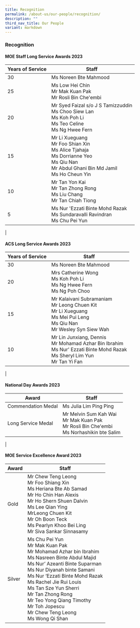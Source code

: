 ```yaml
---
title: Recognition
permalink: /about-us/our-people/recognition/
description: ""
third_nav_title: Our People
variant: markdown
---
```

### **Recognition**

#### **MOE Staff Long Service Awards 2023**

| Years of Service | Staff |
| --- | --- |
| 30 | Ms Noreen Bte Mahmood |
| 25 | Ms Low Hei Chin<br>Mr Mak Kuan Pak<br>Mr Rosli Bin Che'embi |
| 20 | Mr Syed Faizal s/o J S Tamizzuddin<br>Ms Choo Siew Lan<br>Ms Koh Poh Li<br>Ms Teo Celine<br>Ms Ng Hwee Fern |
| 15 | Mr Li Xueguang<br>Mr Foo Shian Xin<br>Ms Alice Tjahaja<br>Ms Dorrianne Yeo<br>Ms Qiu Nan<br>Mr Abdul Ghani Bin Md Jamil<br>Ms Ho Cheun Yin |
| 10 | Mr Tan Yon Kai<br>Mr Tan Zhong Rong<br>Ms Liu Chang<br> Mr Tan Chiah Tiong |
| 5 | Ms Nur 'Ezzati Binte Mohd Razak<br> Ms Sundaravalli Ravindran<br> Ms Chu Pei Yun |
|

#### **ACS Long Service Awards 2023**

| Years of Service | Staff |
| --- | --- |
| 30 | Ms Noreen Bte Mahmood |
| 20 | Mrs Catherine Wong<br>Ms Koh Poh Li<br>Ms Ng Hwee Fern<br>Ms Ng Poh Choo |
| 15 | Mr Kalaivani Subramaniam<br>Mr Leong Chuen Kit<br>Mr Li Xueguang<br>Ms Mei Pui Leng<br>Ms Qiu Nan<br>Mr Wesley Syn Siew Wah |
| 10 | Mr Lin Junxiang, Dennis<br>Mr Mohamad Azhar Bin Ibrahim<br>Ms Nur' Ezzati Binte Mohd Razak<br>Ms Sheryl Lim Yun<br>Mr Tan Yi Fan |
|

#### **National Day Awards 2023**

| Award | Staff |
| --- | --- |
| Commendation Medal | Ms Julia Lim Ping Ping |
| Long Service Medal | Mr Melvin Sum Kah Wai<br>Mr Mak Kuan Pak<br>Mr Rosli Bin Che'embi<br>Ms Norhashikin bte Salim |
|

#### **MOE Service Excellence Award 2023**
| Award | Staff |
| --- | --- |
| Gold | Mr Chew Teng Leong<br>Mr Foo Shiang Xin<br> Ms Heriana Bte Ab Samad<br> Mr Ho Chin Han Alexis<br> Mr Ho Shern Shuen Dalvin<br> Ms Lee Qian Ying<br> MrLeong Chuen Kit<br> Mr Oh Boon Teck<br>Ms Pearlyn Khoo Bei Ling<br> Mr Siva Sankar Sinnasamy<br>
| Silver | Ms Chu Pei Yun<br>Mr Mak Kuan Pak<br>Mr Mohamad Azhar bin Ibrahim<br>Ms Nasreen Binte Abdul Majid<br> Ms Nur’ Azeanti Binte Suparman<br>Ms Nur Diyanah binte Samani<br>Ms Nur ‘Ezzati Binte Mohd Razak<br> Ms Rachel Jie Rui Louis<br> Ms Tan Sze Yun Sherri<br>Mr Tan Zhong Rong<br>Mr Teo Yong Qiang Timothy<br>Mr Toh Jopescu<br>Mr Chew Teng Leong<br>Ms Wong Qi Shan
